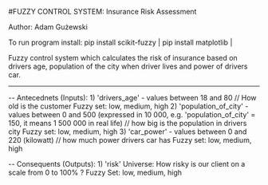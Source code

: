 

#FUZZY CONTROL SYSTEM: Insurance Risk Assessment

Author: Adam Gużewski

To run program install:
pip install scikit-fuzzy |
pip install matplotlib |

Fuzzy control system which calculates the risk of insurance based on drivers age, population of the city
when driver lives and power of drivers car.

**********************************************

-- Antecednets (Inputs):
    1) 'drivers_age' - values between 18 and 80 // How old is the customer
        Fuzzy set: low, medium, high
    2)  'population_of_city' - values between 0 and 500 (expressed in 10 000, e.g. 'population_of_city' = 150, it means
        1 500 000 in real life) // how big is the population in drivers city
        Fuzzy set: low, medium, high
    3)  'car_power' - values between 0 and 220 (kilowatt) // how much power drivers car has
        Fuzzy set: low, medium, high

-- Consequents (Outputs):
    1) 'risk'
    Universe: How risky is our client on a scale from 0 to 100% ?
    Fuzzy Set: low, medium, high